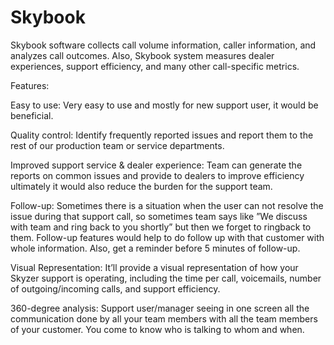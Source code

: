 # Skybook

Skybook software collects call volume information, caller information, and analyzes call
outcomes. Also, Skybook system measures dealer experiences, support efficiency, and many
other call-specific metrics.

Features:

Easy to use: Very easy to use and mostly for new support user, it would be beneficial.

Quality control: Identify frequently reported issues and report them to the rest of our
production team or service departments.

Improved support service &amp; dealer experience: Team can generate the reports on common
issues and provide to dealers to improve efficiency ultimately it would also reduce the burden
for the support team.

Follow-up: Sometimes there is a situation when the user can not resolve the issue during that
support call, so sometimes team says like ”We discuss with team and ring back to you shortly”
but then we forget to ringback to them. Follow-up features would help to do follow up with
that customer with whole information. Also, get a reminder before 5 minutes of follow-up.

Visual Representation: It’ll provide a visual representation of how your Skyzer support is
operating, including the time per call, voicemails, number of outgoing/incoming calls, and
support efficiency.

360-degree analysis: Support user/manager seeing in one screen all the communication done
by all your team members with all the team members of your customer. You come to know
who is talking to whom and when.
